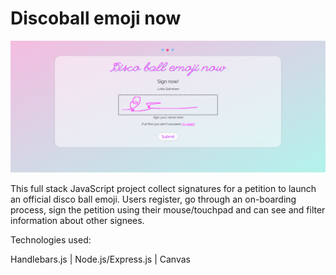 # Discoball emoji now

<img src="screen_shot_disco_sig.png">

This full stack JavaScript project collect signatures for a petition to launch an official disco ball emoji. Users register,
go through an on-boarding process, sign the petition using their mouse/touchpad and can see and filter information about other signees.

Technologies used:

Handlebars.js | Node.js/Express.js | Canvas
